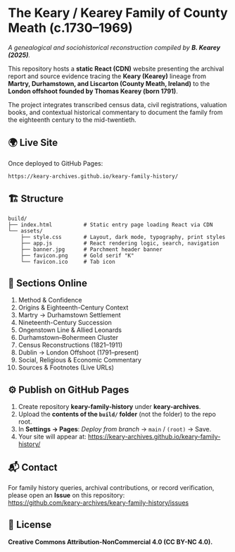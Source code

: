 # The Keary / Kearey Family of County Meath (c.1730–1969)

_A genealogical and sociohistorical reconstruction compiled by **B. Kearey (2025)**._

This repository hosts a **static React (CDN)** website presenting the archival report and source evidence tracing the **Keary (Kearey)** lineage from **Martry, Durhamstown, and Liscarton (County Meath, Ireland)** to the **London offshoot founded by Thomas Kearey (born 1791)**.

The project integrates transcribed census data, civil registrations, valuation books, and contextual historical commentary to document the family from the eighteenth century to the mid-twentieth.

## 🌍 Live Site
Once deployed to GitHub Pages:
```
https://keary-archives.github.io/keary-family-history/
```

## 🏗️ Structure
```
build/
├── index.html          # Static entry page loading React via CDN
└── assets/
    ├── style.css       # Layout, dark mode, typography, print styles
    ├── app.js          # React rendering logic, search, navigation
    ├── banner.jpg      # Parchment header banner
    ├── favicon.png     # Gold serif "K"
    └── favicon.ico     # Tab icon
```

## 📖 Sections Online
1. Method & Confidence
2. Origins & Eighteenth-Century Context
3. Martry → Durhamstown Settlement
4. Nineteenth-Century Succession
5. Ongenstown Line & Allied Leonards
6. Durhamstown–Bohermeen Cluster
7. Census Reconstructions (1821–1911)
8. Dublin → London Offshoot (1791–present)
9. Social, Religious & Economic Commentary
10. Sources & Footnotes (Live URLs)

## ⚙️ Publish on GitHub Pages
1. Create repository **keary-family-history** under **keary-archives**.
2. Upload the **contents of the `build/` folder** (not the folder) to the repo root.
3. In **Settings → Pages**: _Deploy from branch_ → `main` / `(root)` → Save.
4. Your site will appear at: https://keary-archives.github.io/keary-family-history/

## 📬 Contact
For family history queries, archival contributions, or record verification, please open an **Issue** on this repository:  
https://github.com/keary-archives/keary-family-history/issues

## 📜 License
**Creative Commons Attribution-NonCommercial 4.0 (CC BY-NC 4.0).**
